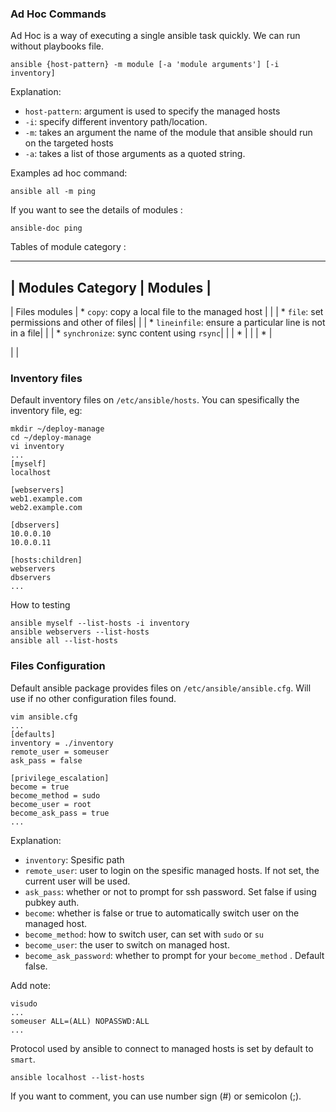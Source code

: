 ### Ad Hoc Commands

Ad Hoc is a way of executing a single ansible task quickly. We can run without playbooks file.

```
ansible {host-pattern} -m module [-a 'module arguments'] [-i inventory]
```

Explanation:
* `host-pattern`: argument is used to specify the managed hosts
* `-i`: specify different inventory path/location.
* `-m`: takes an argument the name of the module that ansible should run on the targeted hosts
* `-a`: takes a list of those arguments as a quoted string.

Examples ad hoc command:
```
ansible all -m ping
```

If you want to see the details of modules :
```
ansible-doc ping
```

Tables of module category :

------------------------------
| Modules Category | Modules |
------------------------------
| Files modules | * `copy`: copy a local file to the managed host |
|               | * `file`: set permissions and other of files|
|               | * `lineinfile`: ensure a particular line is not in a file|
|               | * `synchronize`: sync content using `rsync`|
|               | * |
|               | * |

|
|

### Inventory files
Default inventory files on `/etc/ansible/hosts`. You can spesifically the inventory file, eg:
```
mkdir ~/deploy-manage
cd ~/deploy-manage
vi inventory
...
[myself]
localhost

[webservers]
web1.example.com
web2.example.com

[dbservers]
10.0.0.10
10.0.0.11

[hosts:children]
webservers
dbservers
...
```

How to testing
```
ansible myself --list-hosts -i inventory
ansible webservers --list-hosts
ansible all --list-hosts
```


### Files Configuration 
Default ansible package provides files on `/etc/ansible/ansible.cfg`. Will use if no other configuration files found.
```
vim ansible.cfg
...
[defaults]
inventory = ./inventory
remote_user = someuser
ask_pass = false

[privilege_escalation]
become = true
become_method = sudo
become_user = root
become_ask_pass = true
...
```
Explanation:
* `inventory`: Spesific path
* `remote_user`: user to login on the spesific managed hosts. If not set, the current user will be used.
* `ask_pass`: whether or not to prompt for ssh password. Set false if using pubkey auth.
* `become`: whether is false or true to automatically switch user on the managed host.
* `become_method`: how to switch user, can set with `sudo` or `su`
* `become_user`: the user  to switch on managed host.
* `become_ask_password`: whether to prompt for your `become_method` . Default false.

Add note:

```
visudo
...
someuser ALL=(ALL) NOPASSWD:ALL
...
```

Protocol used by ansible to connect to managed hosts is set by default to `smart`.

```
ansible localhost --list-hosts
```

If you want to comment, you can use number sign (#) or semicolon (;).
